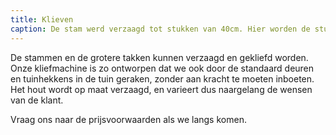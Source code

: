 ```yaml
---
title: Klieven
caption: De stam werd verzaagd tot stukken van 40cm. Hier worden de stukken gekliefd tot kant-en-klaar brandhout.
---
```

De stammen en de grotere takken kunnen verzaagd en gekliefd worden. Onze kliefmachine is zo ontworpen dat we ook door de standaard deuren en tuinhekkens in de tuin geraken, zonder aan kracht te moeten inboeten. Het hout wordt op maat verzaagd, en varieert dus naargelang de wensen van de klant.

Vraag ons naar de prijsvoorwaarden als we langs komen.
